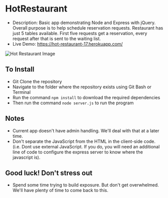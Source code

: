 # HotRestaurant

* Description: Basic app demonstrating Node and Express with jQuery. Overall purpose is to help schedule reservation requests. Restaurant has just 5 tables available. First five requests get a reservation, every request after that is sent to the waiting list.
* Live Demo: <https://hot-restaurant-17.herokuapp.com/>

![Hot Restaurant Image](https://raw.githubusercontent.com/afhaque/HotRestaurant/master/images-readme/HotRestaurant.png)

## To Install

* Git Clone the repository
* Navigate to the folder where the repository exists using Git Bash or Terminal
* Run the command `npm install` to download the required dependencies
* Then run the command `node server.js` to run the program

## Notes

* Current app doesn't have admin handling. We'll deal with that at a later time.
* Don't separate the JavaScript from the HTML in the client-side code. (i.e. Dont use external JavaScript. If you do, you will need an additional line of code to configure the express server to know where the javascript is).

## Good luck! Don't stress out

* Spend some time trying to build exposure. But don't get overwhelmed. We'll have plenty of time to come back to this.
